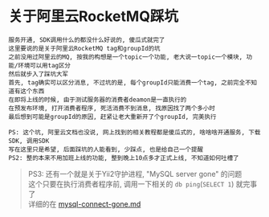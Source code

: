 关于阿里云RocketMQ踩坑
==

``` text
服务开通, SDK调用什么的都没什么好说的, 傻瓜式就完了
这里要说的是关于阿里云RocketMQ tag和groupId的坑
之前没用过阿里云的MQ, 按我的构想是一个topic一个功能, 老大说一topic一个模块, 功能/环境可以用tag区分
然后就步入了踩坑大军
首先, tag确实可以区分消息, 不过坑的是, 每个groupId只能消费一个tag, 之前完全不知道有这个东西
在即将上线的时候, 由于测试服务器的消费者deamon是一直执行的
在预发布环境, 打开消费者程序, 死活消费不到消息, 找原因找了两个多小时
最后想到可能是groupId的原因, 赶紧让老大重新开了个groupId, 完美执行

PS: 这个坑, 阿里云文档也没说, 网上找到的相关教程都是傻瓜式的, 啥啥啥开通服务, 下载SDK, 调用SDK
写在这里只是希望, 后面踩坑的人能看到, 少踩点, 也是给自己一个提醒
PS2: 整的本来不用加班上线的功能, 整到晚上10点多才正式上线, 不知道如何吐槽了
```

> PS3: 还有一个就是关于Yii2守护进程, "MySQL server gone" 的问题  
> 这个只要在执行消费者程序前, 调用一下相关的 `db ping`(`SELECT 1`) 就完事了  
> 详细的在 [mysql-connect-gone.md](https://github.com/RandalTeng/static-page/tree/master/docs/PHP/mysql-connect-gone.md)
